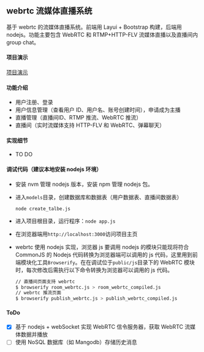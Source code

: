 ## webrtc 流媒体直播系统

基于 webrtc 的流媒体直播系统。前端用 Layui + Bootstrap 构建，后端用 nodejs。功能主要包含 WebRTC 和 RTMP+HTTP-FLV 流媒体直播以及直播间内 group chat。

#### 项目演示

[项目演示](./doc/demo.md)

#### 功能介绍

- 用户注册、登录
- 用户信息管理（查看用户 ID、用户名、账号创建时间），申请成为主播
- 直播管理（直播间ID、RTMP 推流、WebRTC 推流）
- 直播间（实时流媒体支持 HTTP-FLV 和 WebRTC、弹幕聊天）

#### 实现细节

- TO DO

#### 调试代码（建议本地安装 nodejs 环境）

- 安装 nvm 管理 nodejs 版本，安装 npm 管理 nodejs 包。

- 进入`models`目录，创建数据库和数据表（用户数据表、直播间数据表）

  ```shell
  node create_talbe.js
  ```

- 进入项目根目录，运行程序：`node app.js`

- 在浏览器端用`http://localhost:3000`访问项目主页

- webrtc 使用 nodejs 实现，浏览器 js 要调用 nodejs 的模块只能现将符合 CommonJS 的 Nodejs 代码转换为浏览器端可以调用的 js 代码，这里用到前端模块化工具`Browserify`。在在调试位于`public/js`目录下的 WebRTC 模块时，每次修改后需执行以下命令转换为浏览器可以调用的 js 代码。

  ```sh
  // 直播间页面支持 webrtc
  $ browserify room_webrtc.js > room_webrtc_compiled.js
  // webrtc 推流页面
  $ browserify publish_webrtc.js > publish_webrtc_compiled.js
  ```

#### ToDo

- [x] 基于 nodejs + webSocket 实现 WebRTC 信令服务器，获取 WebRTC 流媒体数据并播放
- [ ] 使用 NoSQL 数据库（如 Mangodb）存储历史消息
